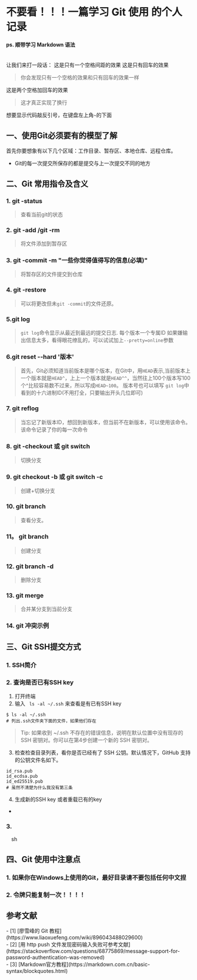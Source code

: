 # 不要看！！！一篇学习 Git 使用 的个人记录  
#### ps. 顺带学习 Markdown 语法
<br>
让我们来打一段话： 这是只有一个空格间距的效果
这是只有回车的效果<br>

> 你会发现只有一个空格的效果和只有回车的效果一样  

这是两个空格加回车的效果

> 这才真正实现了换行

想要显示代码敲反引号，在键盘左上角`~`的下面


## 一、使用Git必须要有的模型了解
首先你要想象有以下几个区域：工作目录、暂存区、本地仓库、远程仓库。

- Git的每一次提交所保存的都是提交与上一次提交不同的地方 



## 二、Git 常用指令及含义

### 1. git -status
> 查看当前git的状态
### 2. git -add /git -rm
> 将文件添加到暂存区
### 3. git -commit -m "一些你觉得值得写的信息(必填)"
> 将暂存区的文件提交到仓库
### 4. git -restore
> 可以将更改但未`git -commit`的文件还原。
### 5.git log
> `git log`命令显示从最近到最远的提交日志.
> 每个版本一个专属ID
> 如果嫌输出信息太多，看得眼花缭乱的，可以试试加上`--pretty=online`参数
### 6.git reset --hard '版本'
> 首先，Git必须知道当前版本是哪个版本，在Git中，用`HEAD`表示,当前版本上一个版本就是`HEAD^`，上上一个版本就是`HEAD^^`，当然往上100个版本写100个^比较容易数不过来，所以写成`HEAD~100`。
> 版本号也可以填写 `git log`中看到的十六进制ID(不用打全，只要输出开头几位即可)
### 7. git reflog
> 当忘记了新版本ID，想回到新版本，但当前不在新版本，可以使用该命令。该命令记录了你的每一次命令
### 8. git -checkout <name> 或 git switch <name>
> 切换分支
### 9. git checkout -b <name> 或 git switch -c <name>
> 创建+切换分支
### 10. git branch
> 查看分支。
### 11。 git branch <name>
> 创建分支
### 12. git branch -d <name>
> 删除分支
### 13. git merge <name>
> 合并某分支到当前分支
### 14. git 冲突示例


## 三、Git SSH提交方式
### 1. SSH简介

### 2. 查询是否已有SSH key
1. 打开终端
2. 输入 ` ls -al ~/.ssh` 来查看是有已有SSH key
``` 
$ ls -al ~/.ssh
# 列出.ssh文件夹下面的文件，如果他们存在
```
>Tip: 如果收到 ~/.ssh 不存在的错误信息，说明在默认位置中没有现存的 SSH 密钥对。你可以在第4步创建一个新的 SSH 密钥对。

3. 检查检查目录列表，看你是否已经有了 SSH 公钥。默认情况下，GitHub 支持的公钥文件名如下。
```
id_rsa.pub
id_ecdsa.pub
id_ed25519.pub
# 虽然不清楚为什么我没有第三条
```
4. 生成新的SSH key 或者重载已有的key
- 

### 3.
&ensp;&ensp;sh
## 四、Git 使用中注意点

###  1. 如果你在Windows上使用的Git，最好目录请不要包括任何中文捏
###  2. 令牌只能复制一次！！！！






## 参考文献
<div id="refer-anchor-1"></div>
- [1] [廖雪峰的 Git 教程](https://www.liaoxuefeng.com/wiki/896043488029600)

<div id="refer-anchor-2"></div>
- [2] [用 http push 文件发现密码输入失败可参考文献](https://stackoverflow.com/questions/68775869/message-support-for-password-authentication-was-removed)

<div id="refer-anchor-3"></div>
- [3] [Markdown官方教程](https://markdown.com.cn/basic-syntax/blockquotes.html)
